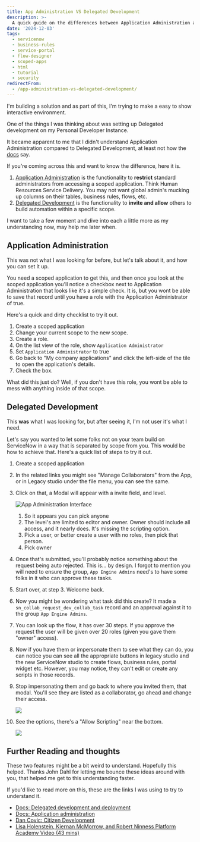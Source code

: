 ```yaml
---
title: App Administration VS Delegated Development
description: >-
  A quick guide on the differences between Application Administration and Delegated Development in ServiceNow.
date: '2024-12-03'
tags:
  - servicenow
  - business-rules
  - service-portal
  - flow-designer
  - scoped-apps
  - html
  - tutorial
  - security
redirectFrom:
  - /app-administration-vs-delegated-development/
---
```


I'm building a solution and as part of this, I'm trying to make a easy to show interactive environment.  

One of the things I was thinking about was setting up Delegated development on my Personal Developer Instance.  

It became apparent to me that I didn't understand Application Administration compared to Delegated Development, at least not how the [docs](https://www.servicenow.com/docs/csh?topicname=c_DelegatedDevelopment.html&version=latest) say.

If you're coming across this and want to know the difference, here it is.

1. [Application Administration](https://www.servicenow.com/docs/csh?topicname=application-administration.html&version=latest) is the functionality to **restrict** standard administrators from accessing a scoped application.  Think Human Resources Service Delivery. You may not want global admin's mucking up columns on their tables, business rules, flows, etc.
2. [Delegated Development](https://www.servicenow.com/docs/csh?topicname=c_DelegatedDevelopment.html&version=latest) is the functionality to **invite and allow** others to build automation within a specific scope.  

I want to take a few moment and dive into each a little more as my understanding now, may help me later when.

## Application Administration

This was not what I was looking for before, but let's talk about it, and how you can set it up.

You need a scoped application to get this, and then once you look at the scoped application you'll notice a checkbox next to Application Administration that looks like it's a simple check.  It is, but you wont be able to save that record until you have a role with the Application Administrator of true.

Here's a quick and dirty checklist to try it out.

1. Create a scoped application
2. Change your current scope to the new scope.
3. Create a role.
4. On the list view of the role, show `Application Administrator`
5. Set `Application Administrator` to true
6. Go back to "My company applications" and click the left-side of the tile to open the application's details.
7. Check the box.

What did this just do?  Well, if you don't have this role, you wont be able to mess with anything inside of that scope.

## Delegated Development

This **was** what I was looking for, but after seeing it, I'm not user it's what I need.

Let's say you wanted to let some folks not on your team build on ServiceNow in a way that is separated by scope from you.  This would be how to achieve that.  Here's a quick list of steps to try it out.

1. Create a scoped application
2. In the related links you might see "Manage Collaborators" from the App, or in Legacy studio under the file menu, you can see the same.
3. Click on that, a Modal will appear with a invite field, and level.


   ![App Administration Interface](/assets/images/app-administration-interface.png)


   1. So it appears you can pick anyone
   2. The level's are limited to editor and owner.  Owner should include all access, and it nearly does.  It's missing the scripting option.
   3. Pick a user, or better create a user with no roles, then pick that person.
   4. Pick owner
4. Once that's submitted, you'll probably notice something about the request being auto rejected.  This is... by design.  I forgot to mention you will need to ensure the group, `App Engine Admins` need's to have some folks in it who can approve these tasks.
5. Start over, at step 3.  Welcome back.
6. Now you might be wondering what task did this create?  It made a `sn_collab_request_dev_collab_task` record and an approval against it to the group `App Engine Admins`.
7. You can look up the flow, it has over 30 steps.  If you approve the request the user will be given over 20 roles (given you gave them "owner" access).
8. Now if you have them or impersonate them to see what they can do, you can notice you can see all the appropriate buttons in legacy studio and the new ServiceNow studio to create flows, business rules, portal widget etc.  However, you may notice, they can't edit or create any scripts in those records.  
9. Stop impersonating them and go back to where you invited them, that modal.  You'll see they are listed as a collaborator, go ahead and change their access.


   ![](/assets/images/delegated-development-settings.png)

10. See the options, there's a "Allow Scripting" near the bottom.


       ![](/assets/images/app-permissions-comparison.png)

## Further Reading and thoughts

These two features might be a bit weird to understand.  Hopefully this helped.  Thanks John Dahl for letting me bounce these ideas around with you, that helped me get to this understanding faster.

If you'd like to read more on this, these are the links I was using to try to understand it.

* [Docs: Delegated development and deployment](https://www.servicenow.com/docs/csh?topicname=c_DelegatedDevelopment.html&version=latest)
* [Docs: Application administration](https://www.servicenow.com/docs/csh?topicname=application-administration.html&version=latest)
* [Dan Covic: Citizen Development](https://www.dancovic.com/2024/11/citizen-development-101.html)
* [Lisa Holenstein, Kiernan McMorrow, and Robert Ninness Platform Academy Video (43 mins)](https://www.youtube.com/watch?v=6kAFiX5dtl8&t=2119)